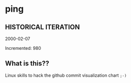 # ping

## HISTORICAL ITERATION
2000-02-07

Incremented: 980

## What is this?? 
Linux skills to hack the github commit visualization chart `;-)`
